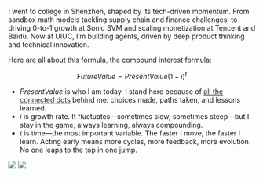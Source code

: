 I went to college in Shenzhen, shaped by its tech-driven momentum. From sandbox math models tackling supply chain and finance challenges, to driving 0-to-1 growth at Sonic SVM and scaling monetization at Tencent and Baidu. Now at UIUC, I’m building agents, driven by deep product thinking and technical innovation.

Here are all about this formula, the compound interest formula:

$$
FutureValue = PresentValue \left(1 + i\right)^{t}
$$

- $PresentValue$ is who I am today. I stand here because of [all the connected dots](https://www.notion.so/1f7d494f568380319a65e8617d7949f4?pvs=21) behind me: choices made, paths taken, and lessons learned.
- $i$ is growth rate. It fluctuates—sometimes slow, sometimes steep—but I stay in the game, always learning, always compounding.
- $t$ is time—the most important variable. The faster I move, the faster I learn. Acting early means more cycles, more feedback, more evolution. No one leaps to the top in one jump.


![](./kaggle-badges/CompetitionsRank/plastic-black.svg)
![](./kaggle-plates/Competitions/white.svg)
